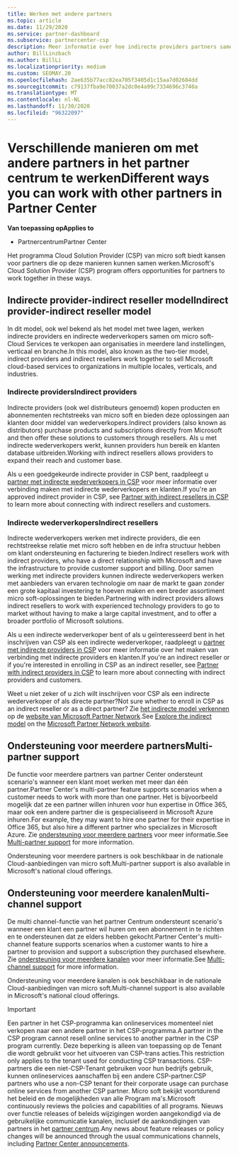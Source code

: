 ```yaml
---
title: Werken met andere partners
ms.topic: article
ms.date: 11/29/2020
ms.service: partner-dashboard
ms.subservice: partnercenter-csp
description: Meer informatie over hoe indirecte providers partners samen werken met indirecte wederverkopers in het Cloud Solution Provider-programma (CSP) en bepalen welke rol geschikt is voor u.
author: BillLinzbach
ms.author: BillLi
ms.localizationpriority: medium
ms.custom: SEOMAY.20
ms.openlocfilehash: 2ae635b77acc82ea705f3405d1c15aa7d02684dd
ms.sourcegitcommit: c79137fba9e70037a2dc0e4a99c7334696c3740a
ms.translationtype: MT
ms.contentlocale: nl-NL
ms.lasthandoff: 11/30/2020
ms.locfileid: "96322097"
---
```

# <a name="different-ways-you-can-work-with-other-partners-in-partner-center"></a><span data-ttu-id="509b9-103">Verschillende manieren om met andere partners in het partner centrum te werken</span><span class="sxs-lookup"><span data-stu-id="509b9-103">Different ways you can work with other partners in Partner Center</span></span>

<span data-ttu-id="509b9-104">**Van toepassing op**</span><span class="sxs-lookup"><span data-stu-id="509b9-104">**Applies to**</span></span>

- <span data-ttu-id="509b9-105">Partnercentrum</span><span class="sxs-lookup"><span data-stu-id="509b9-105">Partner Center</span></span>

<span data-ttu-id="509b9-106">Het programma Cloud Solution Provider (CSP) van micro soft biedt kansen voor partners die op deze manieren kunnen samen werken.</span><span class="sxs-lookup"><span data-stu-id="509b9-106">Microsoft's Cloud Solution Provider (CSP) program offers opportunities for partners to work together in these ways.</span></span>

## <a name="indirect-provider-indirect-reseller-model"></a><span data-ttu-id="509b9-107">Indirecte provider-indirect reseller model</span><span class="sxs-lookup"><span data-stu-id="509b9-107">Indirect provider-indirect reseller model</span></span>

<span data-ttu-id="509b9-108">In dit model, ook wel bekend als het model met twee lagen, werken indirecte providers en indirecte wederverkopers samen om micro soft-Cloud Services te verkopen aan organisaties in meerdere land instellingen, verticaal en branche.</span><span class="sxs-lookup"><span data-stu-id="509b9-108">In this model, also known as the two-tier model, indirect providers and indirect resellers work together to sell Microsoft cloud-based services to organizations in multiple locales, verticals, and industries.</span></span>

### <a name="indirect-providers"></a><span data-ttu-id="509b9-109">Indirecte providers</span><span class="sxs-lookup"><span data-stu-id="509b9-109">Indirect providers</span></span>

<span data-ttu-id="509b9-110">Indirecte providers (ook wel distributeurs genoemd) kopen producten en abonnementen rechtstreeks van micro soft en bieden deze oplossingen aan klanten door middel van wederverkopers.</span><span class="sxs-lookup"><span data-stu-id="509b9-110">Indirect providers (also known as distributors) purchase products and subscriptions directly from Microsoft and then offer these solutions to customers through resellers.</span></span> <span data-ttu-id="509b9-111">Als u met indirecte wederverkopers werkt, kunnen providers hun bereik en klanten database uitbreiden.</span><span class="sxs-lookup"><span data-stu-id="509b9-111">Working with indirect resellers allows providers to expand their reach and customer base.</span></span>

<span data-ttu-id="509b9-112">Als u een goedgekeurde indirecte provider in CSP bent, raadpleegt u [partner met indirecte wederverkopers in CSP](indirect-provider-tasks-in-partner-center.md) voor meer informatie over verbinding maken met indirecte wederverkopers en klanten.</span><span class="sxs-lookup"><span data-stu-id="509b9-112">If you're an approved indirect provider in CSP, see [Partner with indirect resellers in CSP](indirect-provider-tasks-in-partner-center.md) to learn more about connecting with indirect resellers and customers.</span></span>

### <a name="indirect-resellers"></a><span data-ttu-id="509b9-113">Indirecte wederverkopers</span><span class="sxs-lookup"><span data-stu-id="509b9-113">Indirect resellers</span></span>

<span data-ttu-id="509b9-114">Indirecte wederverkopers werken met indirecte providers, die een rechtstreekse relatie met micro soft hebben en de infra structuur hebben om klant ondersteuning en facturering te bieden.</span><span class="sxs-lookup"><span data-stu-id="509b9-114">Indirect resellers work with indirect providers, who have a direct relationship with Microsoft and have the infrastructure to provide customer support and billing.</span></span> <span data-ttu-id="509b9-115">Door samen werking met indirecte providers kunnen indirecte wederverkopers werken met aanbieders van ervaren technologie om naar de markt te gaan zonder een grote kapitaal investering te hoeven maken en een breder assortiment micro soft-oplossingen te bieden.</span><span class="sxs-lookup"><span data-stu-id="509b9-115">Partnering with indirect providers allows indirect resellers to work with experienced technology providers to go to market without having to make a large capital investment, and to offer a broader portfolio of Microsoft solutions.</span></span>

<span data-ttu-id="509b9-116">Als u een indirecte wederverkoper bent of als u geïnteresseerd bent in het inschrijven van CSP als een indirecte wederverkoper, raadpleegt u [partner met indirecte providers in CSP](indirect-reseller-tasks-in-partner-center.md) voor meer informatie over het maken van verbinding met indirecte providers en klanten.</span><span class="sxs-lookup"><span data-stu-id="509b9-116">If you're an indirect reseller or if you're interested in enrolling in CSP as an indirect reseller, see [Partner with indirect providers in CSP](indirect-reseller-tasks-in-partner-center.md) to learn more about connecting with indirect providers and customers.</span></span>

<span data-ttu-id="509b9-117">Weet u niet zeker of u zich wilt inschrijven voor CSP als een indirecte wederverkoper of als directe partner?</span><span class="sxs-lookup"><span data-stu-id="509b9-117">Not sure whether to enroll in CSP as an indirect reseller or as a direct partner?</span></span> <span data-ttu-id="509b9-118">Zie [het indirecte model verkennen](https://partner.microsoft.com/cloud-solution-provider/indirect) op de [website van Microsoft Partner Network](https://partner.microsoft.com).</span><span class="sxs-lookup"><span data-stu-id="509b9-118">See [Explore the indirect model](https://partner.microsoft.com/cloud-solution-provider/indirect) on the [Microsoft Partner Network website](https://partner.microsoft.com).</span></span>

## <a name="multi-partner-support"></a><span data-ttu-id="509b9-119">Ondersteuning voor meerdere partners</span><span class="sxs-lookup"><span data-stu-id="509b9-119">Multi-partner support</span></span>

<span data-ttu-id="509b9-120">De functie voor meerdere partners van partner Center ondersteunt scenario's wanneer een klant moet werken met meer dan één partner.</span><span class="sxs-lookup"><span data-stu-id="509b9-120">Partner Center's multi-partner feature supports scenarios when a customer needs to work with more than one partner.</span></span> <span data-ttu-id="509b9-121">Het is bijvoorbeeld mogelijk dat ze een partner willen inhuren voor hun expertise in Office 365, maar ook een andere partner die is gespecialiseerd in Microsoft Azure inhuren.</span><span class="sxs-lookup"><span data-stu-id="509b9-121">For example, they may want to hire one partner for their expertise in Office 365, but also hire a different partner who specializes in Microsoft Azure.</span></span> <span data-ttu-id="509b9-122">Zie [ondersteuning voor meerdere partners](multipartner.md) voor meer informatie.</span><span class="sxs-lookup"><span data-stu-id="509b9-122">See [Multi-partner support](multipartner.md) for more information.</span></span>

<span data-ttu-id="509b9-123">Ondersteuning voor meerdere partners is ook beschikbaar in de nationale Cloud-aanbiedingen van micro soft.</span><span class="sxs-lookup"><span data-stu-id="509b9-123">Multi-partner support is also available in Microsoft's national cloud offerings.</span></span>

## <a name="multi-channel-support"></a><span data-ttu-id="509b9-124">Ondersteuning voor meerdere kanalen</span><span class="sxs-lookup"><span data-stu-id="509b9-124">Multi-channel support</span></span>

<span data-ttu-id="509b9-125">De multi channel-functie van het partner Centrum ondersteunt scenario's wanneer een klant een partner wil huren om een abonnement in te richten en te ondersteunen dat ze elders hebben gekocht.</span><span class="sxs-lookup"><span data-stu-id="509b9-125">Partner Center's multi-channel feature supports scenarios when a customer wants to hire a partner to provision and support a subscription they purchased elsewhere.</span></span> <span data-ttu-id="509b9-126">Zie [ondersteuning voor meerdere kanalen](multichannel.md) voor meer informatie.</span><span class="sxs-lookup"><span data-stu-id="509b9-126">See [Multi-channel support](multichannel.md) for more information.</span></span>

<span data-ttu-id="509b9-127">Ondersteuning voor meerdere kanalen is ook beschikbaar in de nationale Cloud-aanbiedingen van micro soft.</span><span class="sxs-lookup"><span data-stu-id="509b9-127">Multi-channel support is also available in Microsoft's national cloud offerings.</span></span>

> [!IMPORTANT]  
> <span data-ttu-id="509b9-128">Een partner in het CSP-programma kan onlineservices momenteel niet verkopen naar een andere partner in het CSP-programma.</span><span class="sxs-lookup"><span data-stu-id="509b9-128">A partner in the CSP program cannot resell online services to another partner in the CSP program currently.</span></span> <span data-ttu-id="509b9-129">Deze beperking is alleen van toepassing op de Tenant die wordt gebruikt voor het uitvoeren van CSP-trans acties.</span><span class="sxs-lookup"><span data-stu-id="509b9-129">This restriction only applies to the tenant used for conducting CSP transactions.</span></span> <span data-ttu-id="509b9-130">CSP-partners die een niet-CSP-Tenant gebruiken voor hun bedrijfs gebruik, kunnen onlineservices aanschaffen bij een andere CSP-partner.</span><span class="sxs-lookup"><span data-stu-id="509b9-130">CSP partners who use a non-CSP tenant for their corporate usage can purchase online services from another CSP partner.</span></span> <span data-ttu-id="509b9-131">Micro soft bekijkt voortdurend het beleid en de mogelijkheden van alle Program ma's.</span><span class="sxs-lookup"><span data-stu-id="509b9-131">Microsoft continuously reviews the policies and capabilities of all programs.</span></span> <span data-ttu-id="509b9-132">Nieuws over functie releases of beleids wijzigingen worden aangekondigd via de gebruikelijke communicatie kanalen, inclusief de aankondigingen van partners in het [partner centrum](announcements/index.md).</span><span class="sxs-lookup"><span data-stu-id="509b9-132">Any news about feature releases or policy changes will be announced through the usual communications channels, including [Partner Center announcements](announcements/index.md).</span></span>
